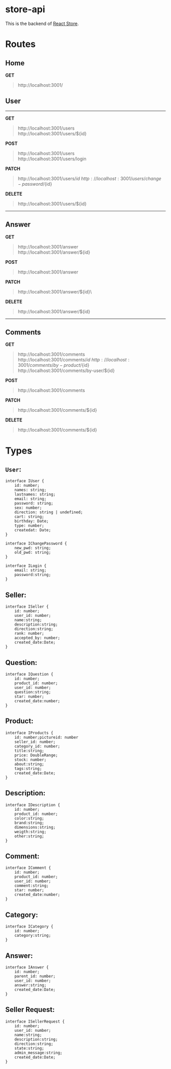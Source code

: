 # store-api

This is the backend of [React Store](https://github.com/isaacismaelx14/store-react).

# Routes

## Home

**GET**

> http://localhost:3001/

## User

---

**GET**

> http://localhost:3001/users\
> http://localhost:3001/users/${id}

**POST**

> http://localhost:3001/users\
>  http://localhost:3001/users/login

**PATCH**

> http://localhost:3001/users/${id}\
> http://localhost:3001/users/change-password/${id}

**DELETE**

> http://localhost:3001/users/${id}

---

## Answer

**GET**

> http://localhost:3001/answer\
> http://localhost:3001/answer/${id}

**POST**

> http://localhost:3001/answer

**PATCH**

> http://localhost:3001/answer/${id}\

**DELETE**

> http://localhost:3001/answer/${id}

---

## Comments

**GET**

> http://localhost:3001/comments\
> http://localhost:3001/comments/${id}\
> http://localhost:3001/comments/by-product/${id}\
> http://localhost:3001/comments/by-user/${id}

**POST**

> http://localhost:3001/comments

**PATCH**

> http://localhost:3001/comments/${id}

**DELETE**

> http://localhost:3001/comments/${id}

<!--  -->

# Types

## `User`:

```
interface IUser {
    id: number;
    names: string;
    lastnames: string;
    email: string;
    password: string;
    sex: number;
    direction: string | undefined;
    cart: string;
    birthday: Date;
    type: number;
    createdat: Date;
}
```

```
interface IChangePassword {
    new_pwd: string;
    old_pwd: string;
}
```

```
interface ILogin {
    email: string;
    password:string;
}
```

## Seller:

```
interface ISeller {
    id: number;
    user_id: number;
    name:string;
    description:string;
    direction:string;
    rank: number;
    accepted_by: number;
    created_date:Date;
}
```

## Question:

```
interface IQuestion {
    id: number;
    product_id: number;
    user_id: number;
    question:string;
    star: number;
    created_date:number;
}
```

## Product:

```
interface IProducts {
    id: number;pictureid: number
    seller_id: number;
    category_id: number;
    title:string;
    price: DoubleRange;
    stock: number;
    about:string;
    tags:string;
    created_date:Date;
}
```

## Description:

```
interface IDescription {
    id: number;
    product_id: number;
    color:string;
    brand:string;
    dimensions:string;
    weigth:string;
    other:string;
}
```

## Comment:

```
interface IComment {
    id: number;
    product_id: number;
    user_id: number;
    comment:string;
    star: number;
    created_date:number;
}
```

## Category:

```
interface ICategory {
    id: number;
    category:string;
}
```

## Answer:

```
interface IAnswer {
    id: number;
    parent_id: number;
    user_id: number;
    answer:string;
    created_date:Date;
}
```

## Seller Request:

```
interface ISellerRequest {
    id: number;
    user_id: number;
    name:string;
    description:string;
    direction:string;
    state:string;
    admin_message:string;
    created_date:Date;
}
```
